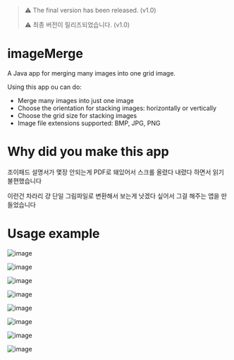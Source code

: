 
> ⚠️ The final version has been released. (v1.0)
> 
> ⚠️ 최종 버전이 릴리즈되었습니다. (v1.0)


# imageMerge
A Java app for merging many images into one grid image.

Using this app ou can do:

- Merge many images into just one image
- Choose the orientation for stacking images: horizontally or vertically
- Choose the grid size for stacking images
- Image file extensions supported: BMP, JPG, PNG

# Why did you make this app

조이패드 설명서가 몇장 안되는게 PDF로 돼있어서 스크롤 올렸다 내렸다 하면서 읽기 불편했습니다

이런건 차라리 걍 단일 그림파일로 변환해서 보는게 낫겠다 싶어서 그걸 해주는 앱을 만들었습니다

# Usage example

![image](https://github.com/daanta-real/imageMerge/assets/84055731/c0321975-c8db-4a5d-b1fe-c9ce57b97cf4)

![image](https://github.com/daanta-real/imageMerge/assets/84055731/1161ccf4-ab57-4db8-8598-ed48c00ac8b2)

![image](https://github.com/daanta-real/imageMerge/assets/84055731/270b10d0-06b9-4930-9426-02afa50281ca)

![image](https://github.com/daanta-real/imageMerge/assets/84055731/cbd8dc4d-a5aa-481d-86f4-e4f21e9b3d61)

![image](https://github.com/daanta-real/imageMerge/assets/84055731/8a138e85-fbbf-49fc-982e-b2fdbb693750)

![image](https://github.com/daanta-real/imageMerge/assets/84055731/1ba8b3f6-9115-41ac-8a83-eeb15f230df8)

![image](https://github.com/daanta-real/imageMerge/assets/84055731/3c65df06-e1f2-438b-b4c9-fd639fb1a5b4)

![image](https://github.com/daanta-real/imageMerge/assets/84055731/8e9df3a5-bc63-46b0-99b8-53770b79239e)

#
